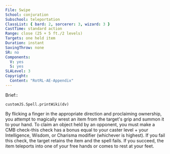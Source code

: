 ```yaml
---
File: Swipe
School: conjuration
Subschool: teleportation
ClassList: { bard: 2, sorcerer: 3, wizard: 3 }
CastTime: standard action
Range: close (25 + 5 ft./2 levels)
Targets: one held item
Duration: instant
SavingThrow: none
SR: no
Components:
  V: yes
  S: yes
SLALevel: 3
Copyright:
  Content: "RotRL-AE-Appendix"
---
```

Brief:: 

```dataviewjs
customJS.Spell.printWiki(dv)
```

By flicking a finger in the appropriate direction and proclaiming ownership, you attempt to magically wrest an item from the target's grip and summon it to your hand. To claim an object held by an opponent, you must make a CMB check-this check has a bonus equal to your caster level + your Intelligence, Wisdom, or Charisma modifier (whichever is highest). If you fail this check, the target retains the item and the spell fails. If you succeed, the item teleports into one of your free hands or comes to rest at your feet.
